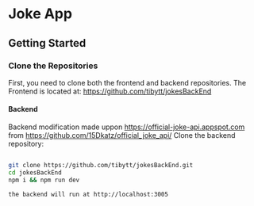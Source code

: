 # Joke App

## Getting Started

### Clone the Repositories

First, you need to clone both the frontend and backend repositories.
The Frontend is located at: https://github.com/tibytt/jokesBackEnd

#### Backend
Backend modification made uppon https://official-joke-api.appspot.com from https://github.com/15Dkatz/official_joke_api/
Clone the backend repository:
```bash

git clone https://github.com/tibytt/jokesBackEnd.git
cd jokesBackEnd
npm i && npm run dev

the backend will run at http://localhost:3005
